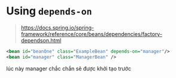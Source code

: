 
# Using `depends-on`

> https://docs.spring.io/spring-framework/reference/core/beans/dependencies/factory-dependson.html

```xml
<bean id="beanOne" class="ExampleBean" depends-on="manager"/>
<bean id="manager" class="ManagerBean" />
```
lúc này manager chắc chắn sẽ được khởi tạo trước
